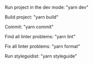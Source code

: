 Run project in the dev mode: "yarn dev"

Build project: "yarn build"

Commit: "yarn commit"

Find all linter problems: "yarn lint"

Fix all linter problems: "yarn format"

Run styleguidist: "yarn styleguide"
